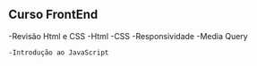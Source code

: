 ## Curso FrontEnd
-Revisão Html e CSS
    -Html
    -CSS
    -Responsividade
    -Media Query

    -Introdução ao JavaScript
